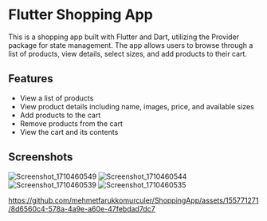 # Flutter Shopping App

This is a shopping app built with Flutter and Dart, utilizing the Provider package for state management. The app allows users to browse through a list of products, view details, select sizes, and add products to their cart.

## Features

- View a list of products
- View product details including name, images, price, and available sizes
- Add products to the cart
- Remove products from the cart
- View the cart and its contents

## Screenshots

![Screenshot_1710460549](https://github.com/mehmetfarukkomurculer/ShoppingApp/assets/155771271/9a69062d-880c-487f-ab20-3ebbfd40454c)
![Screenshot_1710460544](https://github.com/mehmetfarukkomurculer/ShoppingApp/assets/155771271/ef3fa6fc-1e5d-4076-bcb0-e0c6e5902c91)
![Screenshot_1710460539](https://github.com/mehmetfarukkomurculer/ShoppingApp/assets/155771271/d50e8b65-8549-427b-9d56-7aaa9c68ff4d)
![Screenshot_1710460535](https://github.com/mehmetfarukkomurculer/ShoppingApp/assets/155771271/273cb5ce-da27-45a8-9888-da2a69dd5426)

https://github.com/mehmetfarukkomurculer/ShoppingApp/assets/155771271/8d6560c4-578a-4a9e-a60e-47febdad7dc7
